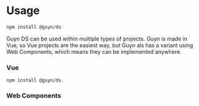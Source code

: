 # Usage

```bash
npm install @guyn/ds
```

Guyn DS can be used within multiple types of projects. Guyn is made in Vue, so Vue projects are the easiest way, but Guyn als has a variant using Web Components, which means they can be implemented anywhere.

### Vue

`npm install @guyn/ds`

### Web Components
